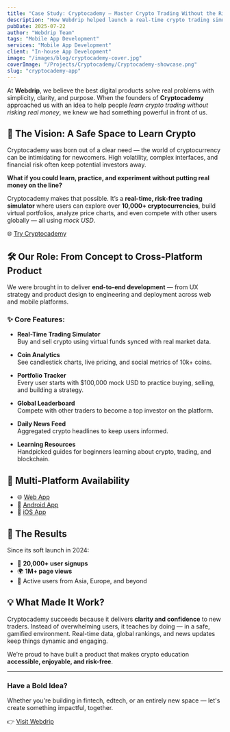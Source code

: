 ```yaml
---
title: "Case Study: Cryptocademy – Master Crypto Trading Without the Risk"
description: "How Webdrip helped launch a real-time crypto trading simulator with zero financial risk. From concept to a multi-platform app with 20k+ users."
pubDate: 2025-07-22
author: "Webdrip Team"
tags: "Mobile App Development"
services: "Mobile App Development"
client: "In-house App Development"
image: "/images/blog/cryptocademy-cover.jpg"
coverImage: "/Projects/Cryptocademy/Cryptocademy-showcase.png"
slug: "cryptocademy-app"
---
```


At **Webdrip**, we believe the best digital products solve real problems with simplicity, clarity, and purpose. When the founders of **Cryptocademy** approached us with an idea to help people _learn crypto trading without risking real money_, we knew we had something powerful in front of us.

## 🚀 The Vision: A Safe Space to Learn Crypto

Cryptocademy was born out of a clear need — the world of cryptocurrency can be intimidating for newcomers. High volatility, complex interfaces, and financial risk often keep potential investors away.

**What if you could learn, practice, and experiment without putting real money on the line?**

Cryptocademy makes that possible. It’s a **real-time, risk-free trading simulator** where users can explore over **10,000+ cryptocurrencies**, build virtual portfolios, analyze price charts, and even compete with other users globally — all using _mock USD_.

🌐 [Try Cryptocademy](https://cryptocademy.webdrip.in)

## 🛠️ Our Role: From Concept to Cross-Platform Product

We were brought in to deliver **end-to-end development** — from UX strategy and product design to engineering and deployment across web and mobile platforms.

### ✨ Core Features:

- **Real-Time Trading Simulator**  
  Buy and sell crypto using virtual funds synced with real market data.

- **Coin Analytics**  
  See candlestick charts, live pricing, and social metrics of 10k+ coins.

- **Portfolio Tracker**  
  Every user starts with $100,000 mock USD to practice buying, selling, and building a strategy.

- **Global Leaderboard**  
  Compete with other traders to become a top investor on the platform.

- **Daily News Feed**  
  Aggregated crypto headlines to keep users informed.

- **Learning Resources**  
  Handpicked guides for beginners learning about crypto, trading, and blockchain.

## 📱 Multi-Platform Availability

- 🌐 [Web App](https://cryptocademy.webdrip.in)
- 📱 [Android App](https://play.google.com/store/apps/details?id=com.cryptocademy.android)
- 🍏 [iOS App](https://apps.apple.com/us/app/cryptocademy/id6664061533)

## 🎉 The Results

Since its soft launch in 2024:

- 🚀 **20,000+ user signups**
- 🌍 **1M+ page views**
- 👥 Active users from Asia, Europe, and beyond

## 💡 What Made It Work?

Cryptocademy succeeds because it delivers **clarity and confidence** to new traders. Instead of overwhelming users, it teaches by doing — in a safe, gamified environment. Real-time data, global rankings, and news updates keep things dynamic and engaging.

We’re proud to have built a product that makes crypto education **accessible, enjoyable, and risk-free**.

---

### Have a Bold Idea?

Whether you're building in fintech, edtech, or an entirely new space — let's create something impactful, together.

👉 [Visit Webdrip](https://webdrip.in)
